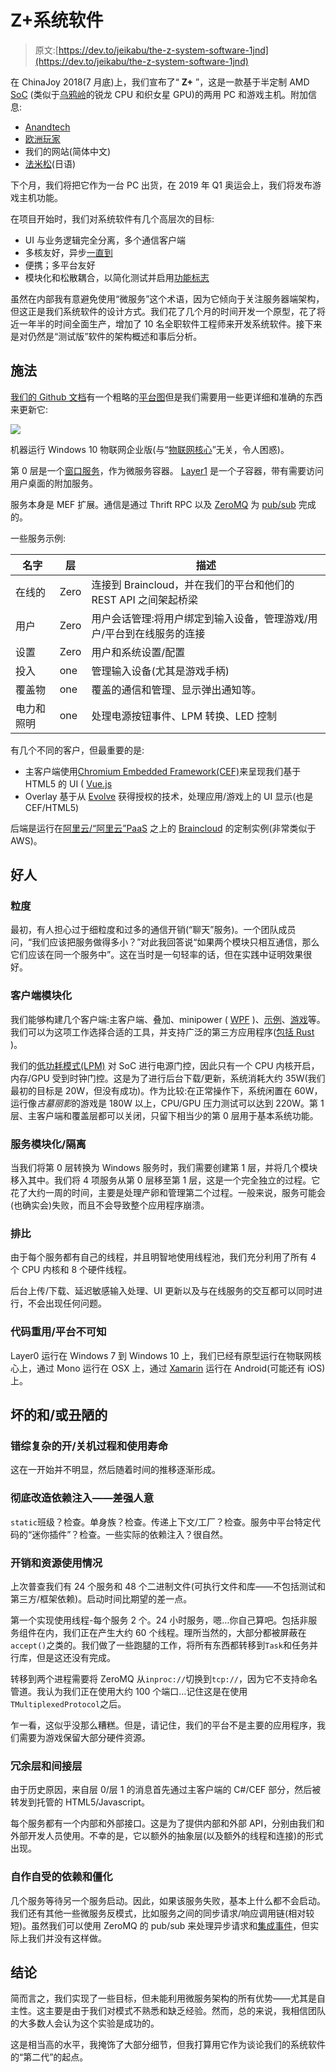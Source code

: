 # Z+系统软件

> 原文:[https://dev.to/jeikabu/the-z-system-software-1jnd](https://dev.to/jeikabu/the-z-system-software-1jnd)

在 ChinaJoy 2018(7 月底)上，我们宣布了“ **Z+** ”，这是一款基于半定制 AMD [SoC](https://en.wikipedia.org/wiki/System_on_a_chip) (类似于[乌鸦岭](https://en.wikipedia.org/wiki/Ryzen#Raven_Ridge)的锐龙 CPU 和织女星 GPU)的两用 PC 和游戏主机。附加信息:

*   [Anandtech](https://www.anandtech.com/show/13163/more-details-about-the-zhongshan-subor-z-console-with-custom-amd-ryzen-soc)
*   [欧洲玩家](https://www.eurogamer.net/articles/digitalfoundry-2018-hands-on-with-subor-z-plus-ryzen-vega-chinese-console)
*   我们的网站(简体中文)
*   [法米松](https://www.famitsu.com/news/201808/05161964.html)(日语)

下个月，我们将把它作为一台 PC 出货，在 2019 年 Q1 奥运会上，我们将发布游戏主机功能。

在项目开始时，我们对系统软件有几个高层次的目标:

*   UI 与业务逻辑完全分离，多个通信客户端
*   多核友好，异步[一直到](https://en.wikipedia.org/wiki/Turtles_all_the_way_down)
*   便携；多平台友好
*   模块化和松散耦合，以简化测试并启用[功能标志](https://en.wikipedia.org/wiki/Feature_toggle)

虽然在内部我有意避免使用“微服务”这个术语，因为它倾向于关注服务器端架构，但这正是我们系统软件的设计方式。我们花了几个月的时间开发一个原型，花了将近一年半的时间全面生产，增加了 10 名全职软件工程师来开发系统软件。接下来是对仍然是“测试版”软件的架构概述和事后分析。

## [](#cast)施法

[我们的 Github 文档](https://github.com/subor/sdk/blob/master/docs/README.md)有一个粗略的[平台图](https://github.com/subor/sdk/blob/master/docs/topics/layer0.md)但是我们需要用一些更详细和准确的东西来更新它:

[![](../Images/47bf48570311d24cad8a5a78562e1038.png)](https://res.cloudinary.com/practicaldev/image/fetch/s--tvvcszdR--/c_limit%2Cf_auto%2Cfl_progressive%2Cq_auto%2Cw_880/https://rendered-obsolete.github.io/assets/zplus_arch.png)

机器运行 Windows 10 物联网企业版(与“[物联网核心](https://docs.microsoft.com/en-us/windows/iot-core/windows-iot-core)”无关，令人困惑)。

第 0 层是一个[窗口服务](//./windows-service-in-c-1m79)，作为微服务容器。 [Layer1](//./layer1-17dj) 是一个子容器，带有需要访问用户桌面的附加服务。

服务本身是 MEF 扩展。通信是通过 Thrift RPC 以及 [ZeroMQ](//./apache-thrift-over-zeromq-66e) 为 [pub/sub](https://en.wikipedia.org/wiki/Publish%E2%80%93subscribe_pattern) 完成的。

一些服务示例:

| 名字 | 层 | 描述 |
| --- | --- | --- |
| 在线的 | Zero | 连接到 Braincloud，并在我们的平台和他们的 REST API 之间架起桥梁 |
| 用户 | Zero | 用户会话管理:将用户绑定到输入设备，管理游戏/用户/平台到在线服务的连接 |
| 设置 | Zero | 用户和系统设置/配置 |
| 投入 | one | 管理输入设备(尤其是游戏手柄) |
| 覆盖物 | one | 覆盖的通信和管理、显示弹出通知等。 |
| 电力和照明 | one | 处理电源按钮事件、LPM 转换、LED 控制 |

有几个不同的客户，但最重要的是:

*   主客户端使用[Chromium Embedded Framework(CEF)](https://bitbucket.org/chromiumembedded/cef)来呈现我们基于 HTML5 的 UI ( [Vue.js](https://vuejs.org/)
*   Overlay 基于从 [Evolve](https://www.evolvehq.com) 获得授权的技术，处理应用/游戏上的 UI 显示(也是 CEF/HTML5)

后端是运行在[阿里云/“阿里云”PaaS](https://www.alibabacloud.com/) 之上的 [Braincloud](https://getbraincloud.com/) 的定制实例(非常类似于 AWS)。

## [](#the-good)好人

### [](#granularity)粒度

最初，有人担心过于细粒度和过多的通信开销(“聊天”服务)。一个团队成员问，“我们应该把服务做得多小？”对此我回答说“如果两个模块只相互通信，那么它们应该在同一个服务中”。这在当时是一句轻率的话，但在实践中证明效果很好。

### [](#client-modularity)客户端模块化

我们能够构建几个客户端:主客户端、叠加、minipower ( [WPF](https://docs.microsoft.com/en-us/dotnet/framework/wpf/getting-started/introduction-to-wpf-in-vs) )、[示例](https://github.com/subor/sample_unity_space_shooter)、[游戏](https://github.com/subor/sample_ue4_platformer)等。我们可以为这项工作选择合适的工具，并支持广泛的第三方应用程序([包括 Rust](//./rust-w-apache-thrift-h8a) )。

我们的[低功耗模式(LPM)](https://github.com/subor/sdk/blob/master/docs/topics/lpm.md) 对 SoC 进行电源门控，因此只有一个 CPU 内核开启，内存/GPU 受到时钟门控。这是为了进行后台下载/更新，系统消耗大约 35W(我们最初的目标是 20W，但没有成功)。作为比较:在正常操作下，系统闲置在 60W，运行像*古墓丽影*的游戏是 180W 以上，CPU/GPU 压力测试可以达到 220W。第 1 层、主客户端和覆盖层都可以关闭，只留下相当少的第 0 层用于基本系统功能。

### [](#service-modularityisolation)服务模块化/隔离

当我们将第 0 层转换为 Windows 服务时，我们需要创建第 1 层，并将几个模块移入其中。我们将 4 项服务从第 0 层移至第 1 层，这是一个完全独立的过程。它花了大约一周的时间，主要是处理产卵和管理第二个过程。一般来说，服务可能会(也确实会)失败，而且不会导致整个应用程序崩溃。

### [](#parallelism)排比

由于每个服务都有自己的线程，并且明智地使用线程池，我们充分利用了所有 4 个 CPU 内核和 8 个硬件线程。

后台上传/下载、延迟敏感输入处理、UI 更新以及与在线服务的交互都可以同时进行，不会出现任何问题。

### [](#code-reuseplatform-agnostic)代码重用/平台不可知

Layer0 运行在 Windows 7 到 Windows 10 上，我们已经有原型运行在物联网核心上，通过 Mono 运行在 OSX 上，通过 [Xamarin](https://docs.microsoft.com/en-us/xamarin/) 运行在 Android(可能还有 iOS)上。

## [](#the-bad-andor-ugly)坏的和/或丑陋的

### [](#convoluted-startupshutdown-process-and-service-lifetime)错综复杂的开/关机过程和使用寿命

这在一开始并不明显，然后随着时间的推移逐渐形成。

### [](#reinvented-dependency-injection-poorly)彻底改造依赖注入——差强人意

`static`班级？检查。单身族？检查。传递上下文/工厂？检查。服务中平台特定代码的“迷你插件”？检查。一些实际的依赖注入？很自然。

### [](#overhead-and-resource-usage)开销和资源使用情况

上次普查我们有 24 个服务和 48 个二进制文件(可执行文件和库——不包括测试和第三方/框架依赖)。启动时间比期望的差一点。

第一个实现使用线程-每个服务 2 个。24 小时服务，嗯…你自己算吧。包括非服务组件在内，我们正在产生大约 60 个线程。理所当然的，大部分都被屏蔽在`accept()`之类的。我们做了一些跑腿的工作，将所有东西都转移到`Task`和任务并行库，但是这还没有完成。

转移到两个进程需要将 ZeroMQ 从`inproc://`切换到`tcp://`，因为它不支持命名管道。我认为我们正在使用大约 100 个端口…记住这是在使用`TMultiplexedProtocol`之后。

乍一看，这似乎没那么糟糕。但是，请记住，我们的平台不是主要的应用程序，我们需要为游戏保留大部分硬件资源。

### [](#redundant-layers-and-indirection)冗余层和间接层

由于历史原因，来自层 0/层 1 的消息首先通过主客户端的 C#/CEF 部分，然后被转发到托管的 HTML5/Javascript。

每个服务都有一个内部和外部接口。这是为了提供内部和外部 API，分别由我们和外部开发人员使用。不幸的是，它以额外的抽象层(以及额外的线程和连接)的形式出现。

### [](#selfinflicted-dependencies-and-rigidity)自作自受的依赖和僵化

几个服务等待另一个服务启动。因此，如果该服务失败，基本上什么都不会启动。我们还有其他一些微服务反模式，比如服务之间的同步请求/响应调用链(相对较短)。虽然我们可以使用 ZeroMQ 的 pub/sub 来处理异步请求和[集成事件](https://github.com/dotnet/docs/blob/master/docs/standard/microservices-architecture/multi-container-microservice-net-applications/integration-event-based-microservice-communications.md)，但实际上我们并没有这样做。

## [](#conclusion)结论

简而言之，我们实现了一些目标，但未能利用微服务架构的所有优势——尤其是自主性。这主要是由于我们对模式不熟悉和缺乏经验。然而，总的来说，我相信团队的大多数人会认为这个实验是成功的。

这是相当高的水平，我掩饰了大部分细节，但我打算用它作为谈论我们的系统软件的“第二代”的起点。